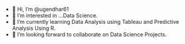 - 👋 Hi, I’m @ugendhar61
- 👀 I’m interested in ...Data Science.
- 🌱 I’m currently learning Data Analysis using Tableau and Predictive Analysis Using R.
- 🤝 I’m looking forward to collaborate on Data Science Projects.

<!---
ugendhar61/ugendhar61 is a ✨ special ✨ repository because its `README.md` (this file) appears on your GitHub profile.
You can click the Preview link to take a look at your changes.
--->
